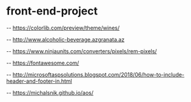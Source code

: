 # front-end-project

--  https://colorlib.com/preview/theme/wines/

--  http://www.alcoholic-beverage.azgranata.az

--  https://www.ninjaunits.com/converters/pixels/rem-pixels/

--  https://fontawesome.com/

--  http://microsoftaspsolutions.blogspot.com/2018/06/how-to-include-header-and-footer-in.html

--  https://michalsnik.github.io/aos/